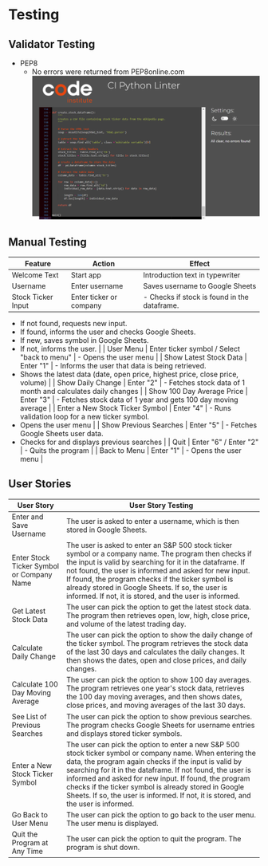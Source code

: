 # Testing

## Validator Testing

- PEP8
  - No errors were returned from PEP8online.com
![PEP8 Validation](assets/images/pep8_validation.png)

## Manual Testing

| Feature                        | Action                                      | Effect                                                                                      |
| ------------------------------ | ------------------------------------------- | ------------------------------------------------------------------------------------------- |
| Welcome Text                   | Start app                                   | Introduction text in typewriter                                                            |
| Username                       | Enter username                              | Saves username to Google Sheets                                                            |
| Stock Ticker Input             | Enter ticker or company                    | - Checks if stock is found in the dataframe.
- If not found, requests new input.
- If found, informs the user and checks Google Sheets.
- If new, saves symbol in Google Sheets.
- If not, informs the user.                                          |
| User Menu                      | Enter ticker symbol / Select "back to menu" | - Opens the user menu                                                                        |
| Show Latest Stock Data         | Enter "1"                                   | - Informs the user that data is being retrieved.
- Shows the latest data (date, open price, highest price, close price, volume)                  |
| Show Daily Change              | Enter "2"                                   | - Fetches stock data of 1 month and calculates daily changes                                  |
| Show 100 Day Average Price     | Enter "3"                                   | - Fetches stock data of 1 year and gets 100 day moving average                               |
| Enter a New Stock Ticker Symbol | Enter "4"                                   | - Runs validation loop for a new ticker symbol.
- Opens the user menu                                                                          |
| Show Previous Searches         | Enter "5"                                   | - Fetches Google Sheets user data.
- Checks for and displays previous searches                                                  |
| Quit                           | Enter "6" / Enter "2"                       | - Quits the program                                                                         |
| Back to Menu                   | Enter "1"                                   | - Opens the user menu                                                                       |

## User Stories

| User Story                                  | User Story Testing                                                                                          |
| ------------------------------------------- | ----------------------------------------------------------------------------------------------------------- |
| Enter and Save Username                     | The user is asked to enter a username, which is then stored in Google Sheets.                                |
| Enter Stock Ticker Symbol or Company Name    | The user is asked to enter an S&P 500 stock ticker symbol or a company name. The program then checks if the input is valid by searching for it in the dataframe. If not found, the user is informed and asked for new input. If found, the program checks if the ticker symbol is already stored in Google Sheets. If so, the user is informed. If not, it is stored, and the user is informed. |
| Get Latest Stock Data                       | The user can pick the option to get the latest stock data. The program then retrieves open, low, high, close price, and volume of the latest trading day. |
| Calculate Daily Change                      | The user can pick the option to show the daily change of the ticker symbol. The program retrieves the stock data of the last 30 days and calculates the daily changes. It then shows the dates, open and close prices, and daily changes. |
| Calculate 100 Day Moving Average            | The user can pick the option to show 100 day averages. The program retrieves one year's stock data, retrieves the 100 day moving averages, and then shows dates, close prices, and moving averages of the last 30 days. |
| See List of Previous Searches                | The user can pick the option to show previous searches. The program checks Google Sheets for username entries and displays stored ticker symbols. |
| Enter a New Stock Ticker Symbol              | The user can pick the option to enter a new S&P 500 stock ticker symbol or company name. When entering the data, the program again checks if the input is valid by searching for it in the dataframe. If not found, the user is informed and asked for new input. If found, the program checks if the ticker symbol is already stored in Google Sheets. If so, the user is informed. If not, it is stored, and the user is informed. |
| Go Back to User Menu                         | The user can pick the option to go back to the user menu. The user menu is displayed.                         |
| Quit the Program at Any Time                 | The user can pick the option to quit the program. The program is shut down.                                 |
